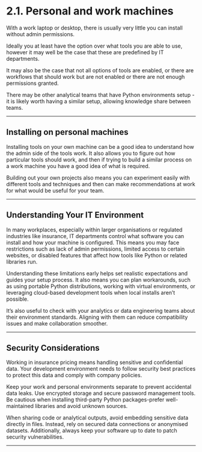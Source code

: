 # 2.1. Personal and work machines

With a work laptop or desktop, there is usually very little you can install without admin permissions.

Ideally you at least have the option over what tools you are able to use, however it may well be the case that these are predefined by IT departments.

It may also be the case that not all options of tools are enabled, or there are workflows that should work but are not enabled or there are not enough permissions granted.

There may be other analytical teams that have Python environments setup - it is likely worth having a similar setup, allowing knowledge share between teams.

---

## Installing on personal machines

Installing tools on your own machine can be a good idea to understand how the admin side of the tools work. It also allows you to figure out how particular tools should work, and then if trying to build a similar process on a work machine you have a good idea of what is required.

Building out your own projects also means you can experiment easily with different tools and techniques and then can make recommendations at work for what would be useful for your team.

---

## Understanding Your IT Environment

In many workplaces, especially within larger organisations or regulated industries like insurance, IT departments control what software you can install and how your machine is configured. This means you may face restrictions such as lack of admin permissions, limited access to certain websites, or disabled features that affect how tools like Python or related libraries run.

Understanding these limitations early helps set realistic expectations and guides your setup process. It also means you can plan workarounds, such as using portable Python distributions, working with virtual environments, or leveraging cloud-based development tools when local installs aren’t possible.

It’s also useful to check with your analytics or data engineering teams about their environment standards. Aligning with them can reduce compatibility issues and make collaboration smoother.

---

## Security Considerations

Working in insurance pricing means handling sensitive and confidential data. Your development environment needs to follow security best practices to protect this data and comply with company policies.

Keep your work and personal environments separate to prevent accidental data leaks. Use encrypted storage and secure password management tools. Be cautious when installing third-party Python packages-prefer well-maintained libraries and avoid unknown sources.

When sharing code or analytical outputs, avoid embedding sensitive data directly in files. Instead, rely on secured data connections or anonymised datasets. Additionally, always keep your software up to date to patch security vulnerabilities.

---
